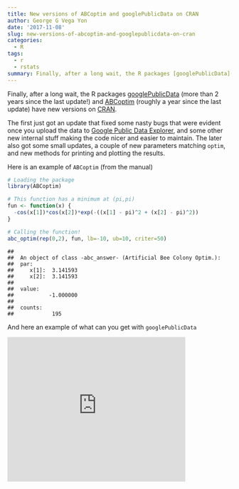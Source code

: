 ```yaml
---
title: New versions of ABCoptim and googlePublicData on CRAN
author: George G Vega Yon
date: '2017-11-08'
slug: new-versions-of-abcoptim-and-googlepublicdata-on-cran
categories:
  - R
tags:
  - r
  - rstats
summary: Finally, after a long wait, the R packages [googlePublicData](https://github.com/gvegayon/googlePublicData) (more than 2 years since the last update!) and [ABCoptim](https://github.com/gvegayon/ABCoptim) (roughly a year since the last update) have new versions on [CRAN](https://cran.r-project.org).
---
```




Finally, after a long wait, the R packages [googlePublicData](https://github.com/gvegayon/googlePublicData) (more than 2 years since the last update!) and [ABCoptim](https://github.com/gvegayon/ABCoptim) (roughly a year since the last update) have new versions on [CRAN](https://cran.r-project.org).

The first just got an update that fixed some nasty bugs that were evident once you upload the data to [Google Public Data Explorer](https://www.google.com/publicdata), and some other new internal stuff making the code nicer and easier to maintain. The later also got some small updates, a couple of new parameters matching `optim`, and new methods for printing and plotting the results.

Here is an example of `ABCoptim` (from the manual)


```r
# Loading the package
library(ABCoptim)

# This function has a minimum at (pi,pi)
fun <- function(x) {
  -cos(x[1])*cos(x[2])*exp(-((x[1] - pi)^2 + (x[2] - pi)^2))
}

# Calling the function!
abc_optim(rep(0,2), fun, lb=-10, ub=10, criter=50)
```

```
## 
##  An object of class -abc_answer- (Artificial Bee Colony Optim.):
##  par:
##     x[1]:  3.141593
##     x[2]:  3.141593
## 
##  value:
##           -1.000000
## 
##  counts:
##            195
```

And here an example of what can you get with `googlePublicData`

<p><iframe width="400" height="325" frameborder="0" scrolling="no" marginwidth="0" marginheight="0" src="http://www.google.com/publicdata/embed?ds=lt98u9rd734rn_&amp;ctype=b&amp;strail=true&amp;bcs=d&amp;nselm=s&amp;met_y=porc_pob_pobre&amp;scale_y=lin&amp;ind_y=false&amp;met_x=prom_de_escolaridad&amp;scale_x=lin&amp;ind_x=false&amp;met_s=porc_hogares_con_computador&amp;scale_s=lin&amp;ind_s=false&amp;idim=region:IX:RM:XII:VIII:VI:VII:X:V&amp;ifdim=region&amp;hl=en_US&amp;dl=en&amp;ind=false&amp;icfg=lt98u9rd734rn_%253A51%253Aregion%26%26IX:::2009%7Clt98u9rd734rn_%253A51%253Aregion%26%26RM:::2009%7Clt98u9rd734rn_%253A51%253Aregion%26%26XII:::2009%7Clt98u9rd734rn_%253A51%253Aregion%26%26VIII:::2009%7Clt98u9rd734rn_%253A51%253Aregion%26%26VI:::2009%7Clt98u9rd734rn_%253A51%253Aregion%26%26VII:::2009%7Clt98u9rd734rn_%253A51%253Aregion%26%26X:::2009%7Clt98u9rd734rn_%253A51%253Aregion%26%26V:::2009&amp;iconSize=0.5"></iframe></p>

